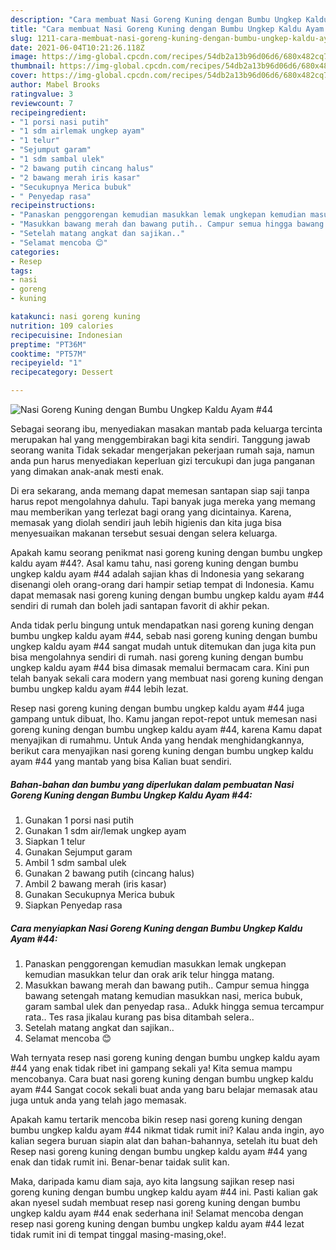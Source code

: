 ```yaml
---
description: "Cara membuat Nasi Goreng Kuning dengan Bumbu Ungkep Kaldu Ayam #44 yang enak dan Mudah Dibuat"
title: "Cara membuat Nasi Goreng Kuning dengan Bumbu Ungkep Kaldu Ayam #44 yang enak dan Mudah Dibuat"
slug: 1211-cara-membuat-nasi-goreng-kuning-dengan-bumbu-ungkep-kaldu-ayam-44-yang-enak-dan-mudah-dibuat
date: 2021-06-04T10:21:26.118Z
image: https://img-global.cpcdn.com/recipes/54db2a13b96d06d6/680x482cq70/nasi-goreng-kuning-dengan-bumbu-ungkep-kaldu-ayam-44-foto-resep-utama.jpg
thumbnail: https://img-global.cpcdn.com/recipes/54db2a13b96d06d6/680x482cq70/nasi-goreng-kuning-dengan-bumbu-ungkep-kaldu-ayam-44-foto-resep-utama.jpg
cover: https://img-global.cpcdn.com/recipes/54db2a13b96d06d6/680x482cq70/nasi-goreng-kuning-dengan-bumbu-ungkep-kaldu-ayam-44-foto-resep-utama.jpg
author: Mabel Brooks
ratingvalue: 3
reviewcount: 7
recipeingredient:
- "1 porsi nasi putih"
- "1 sdm airlemak ungkep ayam"
- "1 telur"
- "Sejumput garam"
- "1 sdm sambal ulek"
- "2 bawang putih cincang halus"
- "2 bawang merah iris kasar"
- "Secukupnya Merica bubuk"
- " Penyedap rasa"
recipeinstructions:
- "Panaskan penggorengan kemudian masukkan lemak ungkepan kemudian masukkan telur dan orak arik telur hingga matang."
- "Masukkan bawang merah dan bawang putih.. Campur semua hingga bawang setengah matang kemudian masukkan nasi, merica bubuk, garam sambal ulek dan penyedap rasa.. Adukk hingga semua tercampur rata.. Tes rasa jikalau kurang pas bisa ditambah selera.."
- "Setelah matang angkat dan sajikan.."
- "Selamat mencoba 😊"
categories:
- Resep
tags:
- nasi
- goreng
- kuning

katakunci: nasi goreng kuning 
nutrition: 109 calories
recipecuisine: Indonesian
preptime: "PT36M"
cooktime: "PT57M"
recipeyield: "1"
recipecategory: Dessert

---
```



![Nasi Goreng Kuning dengan Bumbu Ungkep Kaldu Ayam #44](https://img-global.cpcdn.com/recipes/54db2a13b96d06d6/680x482cq70/nasi-goreng-kuning-dengan-bumbu-ungkep-kaldu-ayam-44-foto-resep-utama.jpg)

Sebagai seorang ibu, menyediakan masakan mantab pada keluarga tercinta merupakan hal yang menggembirakan bagi kita sendiri. Tanggung jawab seorang  wanita Tidak sekadar mengerjakan pekerjaan rumah saja, namun anda pun harus menyediakan keperluan gizi tercukupi dan juga panganan yang dimakan anak-anak mesti enak.

Di era  sekarang, anda memang dapat memesan santapan siap saji tanpa harus repot mengolahnya dahulu. Tapi banyak juga mereka yang memang mau memberikan yang terlezat bagi orang yang dicintainya. Karena, memasak yang diolah sendiri jauh lebih higienis dan kita juga bisa menyesuaikan makanan tersebut sesuai dengan selera keluarga. 



Apakah kamu seorang penikmat nasi goreng kuning dengan bumbu ungkep kaldu ayam #44?. Asal kamu tahu, nasi goreng kuning dengan bumbu ungkep kaldu ayam #44 adalah sajian khas di Indonesia yang sekarang disenangi oleh orang-orang dari hampir setiap tempat di Indonesia. Kamu dapat memasak nasi goreng kuning dengan bumbu ungkep kaldu ayam #44 sendiri di rumah dan boleh jadi santapan favorit di akhir pekan.

Anda tidak perlu bingung untuk mendapatkan nasi goreng kuning dengan bumbu ungkep kaldu ayam #44, sebab nasi goreng kuning dengan bumbu ungkep kaldu ayam #44 sangat mudah untuk ditemukan dan juga kita pun bisa mengolahnya sendiri di rumah. nasi goreng kuning dengan bumbu ungkep kaldu ayam #44 bisa dimasak memalui bermacam cara. Kini pun telah banyak sekali cara modern yang membuat nasi goreng kuning dengan bumbu ungkep kaldu ayam #44 lebih lezat.

Resep nasi goreng kuning dengan bumbu ungkep kaldu ayam #44 juga gampang untuk dibuat, lho. Kamu jangan repot-repot untuk memesan nasi goreng kuning dengan bumbu ungkep kaldu ayam #44, karena Kamu dapat menyajikan di rumahmu. Untuk Anda yang hendak menghidangkannya, berikut cara menyajikan nasi goreng kuning dengan bumbu ungkep kaldu ayam #44 yang mantab yang bisa Kalian buat sendiri.

<!--inarticleads1-->

##### Bahan-bahan dan bumbu yang diperlukan dalam pembuatan Nasi Goreng Kuning dengan Bumbu Ungkep Kaldu Ayam #44:

1. Gunakan 1 porsi nasi putih
1. Gunakan 1 sdm air/lemak ungkep ayam
1. Siapkan 1 telur
1. Gunakan Sejumput garam
1. Ambil 1 sdm sambal ulek
1. Gunakan 2 bawang putih (cincang halus)
1. Ambil 2 bawang merah (iris kasar)
1. Gunakan Secukupnya Merica bubuk
1. Siapkan  Penyedap rasa




<!--inarticleads2-->

##### Cara menyiapkan Nasi Goreng Kuning dengan Bumbu Ungkep Kaldu Ayam #44:

1. Panaskan penggorengan kemudian masukkan lemak ungkepan kemudian masukkan telur dan orak arik telur hingga matang.
1. Masukkan bawang merah dan bawang putih.. Campur semua hingga bawang setengah matang kemudian masukkan nasi, merica bubuk, garam sambal ulek dan penyedap rasa.. Adukk hingga semua tercampur rata.. Tes rasa jikalau kurang pas bisa ditambah selera..
1. Setelah matang angkat dan sajikan..
1. Selamat mencoba 😊




Wah ternyata resep nasi goreng kuning dengan bumbu ungkep kaldu ayam #44 yang enak tidak ribet ini gampang sekali ya! Kita semua mampu mencobanya. Cara buat nasi goreng kuning dengan bumbu ungkep kaldu ayam #44 Sangat cocok sekali buat anda yang baru belajar memasak atau juga untuk anda yang telah jago memasak.

Apakah kamu tertarik mencoba bikin resep nasi goreng kuning dengan bumbu ungkep kaldu ayam #44 nikmat tidak rumit ini? Kalau anda ingin, ayo kalian segera buruan siapin alat dan bahan-bahannya, setelah itu buat deh Resep nasi goreng kuning dengan bumbu ungkep kaldu ayam #44 yang enak dan tidak rumit ini. Benar-benar taidak sulit kan. 

Maka, daripada kamu diam saja, ayo kita langsung sajikan resep nasi goreng kuning dengan bumbu ungkep kaldu ayam #44 ini. Pasti kalian gak akan nyesel sudah membuat resep nasi goreng kuning dengan bumbu ungkep kaldu ayam #44 enak sederhana ini! Selamat mencoba dengan resep nasi goreng kuning dengan bumbu ungkep kaldu ayam #44 lezat tidak rumit ini di tempat tinggal masing-masing,oke!.

